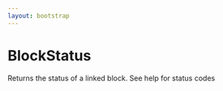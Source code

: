 ```yaml
---
layout: bootstrap
---
```


# BlockStatus

Returns the status of a linked block. See help for status codes



